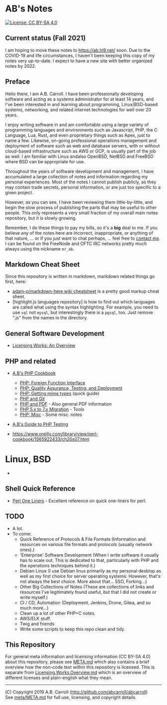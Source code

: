 # AB's Notes

[![License: CC BY-SA 4.0](https://img.shields.io/badge/License-CC%20BY--SA%204.0-lightgrey.svg)](https://creativecommons.org/licenses/by-sa/4.0/)

## Current status (Fall 2021)

I am hoping to move these notes to <a href="https://ab.hl9.net">https://ab.hl9.net/</a> soon.  Due to the COVID-19 and life circumstances, I haven't been keeping this copy of my notes very up-to-date.  I expect to have a new site with better organized notes by 2022.

## Preface

Hello there, I am A.B. Carroll.  I have been professionally developing software and acting as a systems administrator for at least 14 years, and I've been interested in and learning about programming, Linux/BSD-based systems, networking, and related internet technologies for well over 20 years.

I enjoy writing software in and am comfortable using a large variety of programming languages and environments such as Javascript, PHP, the C Language, Lua, Rust, and even proprietary things such as Apex, just to name a few.  Likewise, on-going professional operations management and deployment of software such as web and database servers, with or without cloud-based infrastructure such as AWS or GCP, is usually part of the job as well.  I am familiar with Linux andalso OpenBSD, NetBSD and FreeBSD where BSD can be appropriate for use.

Throughout the years of software development and management, I have accumulated a large collection of notes and information regarding my personal experiences.  Most of the notes I cannot publish publicly, as they may contain trade secrets, personal information, or are just too specific to a given project. 

However, as you can see, I have been reviewing them little-by-little, and begin the slow process of publishing the parts that may be useful to other people.  This only represents a very small fraction of my overall main notes repository, but it is slowly growing.

Remember, I do these things to pay my bills, so it's a **big** deal to me.  If you believe any of the notes here are incorrect, inappropriate, or anything of that
nature, ... or if you just want to chat perhaps, ... feel free to [contact me](CONTACT.md).  I can be found on the FreeNode and OFTC IRC networks pretty much
always using the nickname `mr_ab`.

## Markdown Cheat Sheet

Since this repository is written in markdown, markdown related things go first, here:

 - [adam-p/markdown-here wiki cheatsheet] is a pretty good markup cheat sheet.
 - [highlight.js languages repository] is how to find out which languages are called what using the syntax highlighting.
 For example, you need to use `sql` not `mysql`, but interestingly there is a `pgsql`, too.  Just remove ".js" from the 
 names in the directory.

## General Software Development

 - [Licensing Works: An Overview](Licensing.Works.Overview.md)

## PHP and related

 - [A.B's PHP Cookbook](PHP.Cookbook.md)
   - [PHP: Foreign Function Interface](php/foreign-function-interface-ffi.md)
   - [PHP: Quality Assurance, Testing, and Deployment](php/quality-assurance-testing-deployment.md)
   - [PHP: Getting mime types](php/getting-mime-types-mime-magic.md) (quick guide)
   - [PHP and Git](php/git.md)
   - [PHP and PDF](php/pdf.md) - Also general PDF information
   - [PHP 5.x to 7.x Migration](php/php5-to-php7.md) - Tools
   - [PHP: Misc](php/php-misc.md) - Some misc. notes
   
 - [A.B's Guide to PHP Testing](PHP.Testing.md)

 - https://www.oreilly.com/library/view/perl-cookbook/1565922433/ch20s07.html

# Linux, BSD

 - 


## Shell Quick Reference

 - [Perl One Liners](https://www.rexegg.com/regex-perl-one-liners.html) - Excellent reference on quick one-liners for perl.



## TODO

 - A lot.  
 - To come:
   - Quick Reference of Protocols & File Formats (Information and resources on various file formats and protocols (usually network ones).)
   - 'Enterprise' Software Development (When I write software it usually has to scale out.  This is dedicated to that, particularly with PHP and the operations techniques behind it.) 
   - Debian Linux (I use Debian linux primarily as my personal desktop as well as my first choice for server operating systems.  However, that's not always the best choice.  More about that... SSO, Forking...)
   - Other Big Collections of Notes (These are collections of links and resources I've legitimately found useful, but that I did not create or write myself.)
   - CI / CD, Automation (Deployment, Jenkins, Drone, Gitea, and so much more...)
   - Clean up a lot of other PHP+C notes.
   - AWS/ELK stuff.
   - Twig and friends
   - Write some scripts to keep this repo clean and tidy.
   

## This Repository

For general meta information and licensing information (CC BY-SA 4.0) about this repository, please see [META.md] which
also contains a brief overview how the non-code text within this repository is licensed.  This is separate from 
[Licensing.Works.Overview.md] which is an overview of different licenses and plain-english what they mean.

[Licensing.Works.Overview.md]: Licensing.Works.Overview.md

---
(C) Copyright 2019 A.B. Carroll (http://github.com/abcarroll/abcarroll)  \
See [meta/META.md](meta/META.md) for full use, licensing, and copyright details.

[adam-p/markdown-here wiki cheatsheet]: https://github.com/adam-p/markdown-here/wiki/Markdown-Cheatsheet

[META.md]: meta/META.md
